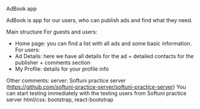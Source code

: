 AdBook app

AdBook is app for our users, who can publish ads and find what they need. 

Main structure
For guests and users:
- Home page: you can find a list with all ads and some basic information. 
For users:
- Ad Details: here we have all details for the ad + detailed contacts for the publisher + comments section
- My Profile: details for your profile info

Other comments:
server: Softuni practice server (https://github.com/softuni-practice-server/softuni-practice-server)
        You can start testing immediately with the testing users from Softuni practice server
html/css: bootstrap, react-bootstrap
